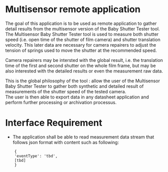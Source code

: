 # Multisensor remote application

The goal of this application is to be used as remote application to gather detail results from the multisensor version of the Baby Shutter Tester tool.  
The Multisensor Baby Shutter Tester tool is used to measure both shutter speed (i.e. open time of the shutter of film camera) and shutter translation velocity. This later data are necessary for camera repairers to adjust the tension of springs used to move the shutter at the recommended speed.  

Camera repairers may be intersted with the global result, i.e. the translation time of the first and second shutter on the whole film frame, but may be also interested with the detailed results or even the measurement raw data.  

This is the global philosophy of the tool : allow the user of the Multisensor Baby Shutter Tester to gather both synthetic and detailed result of measurements of the shutter speed of the tested camera.  
The user is then able to export  data in any datasheet application and perform further processing or archivation processus.

# Interface Requirement
- The application shall be able to read measurement data stream that follows json format with content such as following:
```
    {
    'eventType': 'tbd', 
    [tbd] 
    }
```
